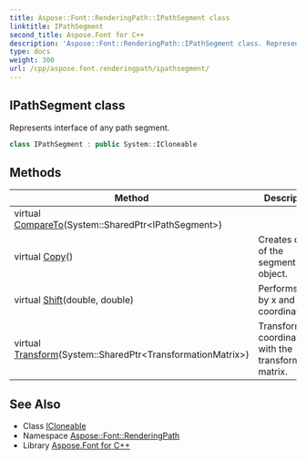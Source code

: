 ```yaml
---
title: Aspose::Font::RenderingPath::IPathSegment class
linktitle: IPathSegment
second_title: Aspose.Font for C++
description: 'Aspose::Font::RenderingPath::IPathSegment class. Represents interface of any path segment in C++.'
type: docs
weight: 300
url: /cpp/aspose.font.renderingpath/ipathsegment/
---
```

## IPathSegment class


Represents interface of any path segment.

```cpp
class IPathSegment : public System::ICloneable
```

## Methods

| Method | Description |
| --- | --- |
| virtual [CompareTo](./compareto/)(System::SharedPtr\<IPathSegment\>) |  |
| virtual [Copy](./copy/)() | Creates copy of the segment object. |
| virtual [Shift](./shift/)(double, double) | Performs shift by x and y coordinates. |
| virtual [Transform](./transform/)(System::SharedPtr\<TransformationMatrix\>) | Transforms coordinates with the transformation matrix. |
## See Also

* Class [ICloneable](../../system/icloneable/)
* Namespace [Aspose::Font::RenderingPath](../)
* Library [Aspose.Font for C++](../../)
